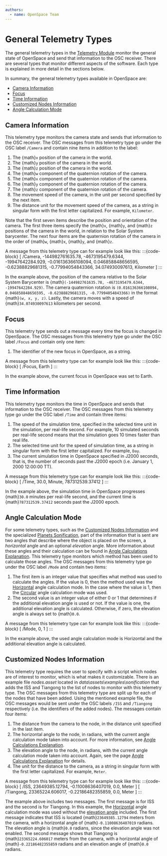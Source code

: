 ```yaml
---
authors:
  - name: OpenSpace Team
---
```


# General Telemetry Types
The general telemetry types in the [Telemetry Module](index.md) monitor the general state of OpenSpace and send that information to the OSC receiver. There are several types that monitor different aspects of the software. Each type is explained in more detail in the sections below.

In summary, the general telemetry types available in OpenSpace are:
- [Camera Information](#camera-information)
- [Focus](#focus)
- [Time Information](#time-information)
- [Customized Nodes Information](#customized-nodes-information)
- [Angle Calculation Mode](#angle-calculation-mode)

## Camera Information
This telemetry type monitors the camera state and sends that information to the OSC receiver. The OSC messages from this telemetry type go under the OSC label `/Camera` and contain nine items in addition to the label:

  1. The {math}`x` position of the camera in the world.
  1. The {math}`y` position of the camera in the world.
  1. The {math}`z` position of the camera in the world.
  1. The {math}`w` component of the quaternion rotation of the camera.
  1. The {math}`x` component of the quaternion rotation of the camera.
  1. The {math}`y` component of the quaternion rotation of the camera.
  1. The {math}`z` component of the quaternion rotation of the camera.
  1. The movement speed of the camera, in the unit per second specified by the next item.
  1. The distance unit for the movement speed of the camera, as a string in singular form with the first letter capitalized. For example, `Kilometer`.

Note that the first seven items describe the position and orientation of the camera. The first three items specify the {math}`x`, {math}`y`, and {math}`z` positions of the camera in the world, in relation to the Solar System barycenter. The next four items are the quaternion rotation of the camera in the order of {math}`w`, {math}`x`, {math}`y`, and {math}`z`.

A message from this telemetry type can for example look like this:
:::{code-block}
[ /Camera, -144982761635.78, -4673195479.6344, -19947642284.929, -0.016136366108094, 0.046858848656595, -0.62388829681315, -0.77994054843366, 34.074930097613, Kilometer ]
:::

In the example above, the position of the camera relative to the Solar System Barycenter is {math}`(-144982761635.78, -4673195479.6344, -19947642284.929)`. The camera quaternion rotation is `(0.016136366108094, 0.046858848656595, -0.62388829681315, -0.77994054843366)` in the format {math}`(w, x, y, z)`. Lastly, the camera moves with a speed of {math}`34.074930097613` kilometers per second.

## Focus
This telemetry type sends out a message every time the focus is changed in OpenSpace. The OSC messages from this telemetry type go under the OSC label `/Focus` and contain only one item:

  1. The identifier of the new focus in OpenSpace, as a string.

A message from this telemetry type can for example look like this:
:::{code-block}
[ /Focus, Earth ]
:::

In the example above, the current focus in OpenSpace was set to Earth.

## Time Information
This telemetry type monitors the time in OpenSpace and sends that information to the OSC receiver. The OSC messages from this telemetry type go under the OSC label `/Time` and contain three items:

  1. The speed of the simulation time, specified in the selected time unit in the simulation, per real-life second. For example, 10 simulated seconds per real-life second means that the simulation goes 10 times faster than real life.
  1. The selected time unit for the speed of simulation time, as a string in singular form with the first letter capitalized. For example, `Day`.
  1. The current simulation time in OpenSpace specified in J2000 seconds, that is, the number of seconds past the J2000 epoch (i.e. January 1, 2000 12:00:00 TT).

A message from this telemetry type can for example look like this:
:::{code-block}
[ /Time, 30.0, Minute, 787312539.37412 ]
:::

In the example above, the simulation time in OpenSpace progresses {math}`30.0` minutes per real-life second, and the current time is {math}`787312539.37412` seconds past the J2000 epoch.

## Angle Calculation Mode
For some telemetry types, such as the [Customized Nodes Information](#customized-nodes-information) and the specialized [Planets Sonification](./telemetry-types-specialized.md#planets-sonification), part of the information that is sent are two angles that describe where the object is placed on the screen, a _horizontal_ angle and an optional _elevation_ angle. More information about these angles and their calculation can be found in [Angle Calculations Explanation](./angle-information.md#angle-calculations-explanation). This telemetry type monitors which method has been used to calculate those angles. The OSC messages from this telemetry type go under the OSC label `/Mode` and contain two items:

  1. The first item is an integer value that specifies what method was used to calculate the angles. If the value is 0, then the method used was the [Horizontal](./angle-information.md#horizontal) angle calculation mode. In the case where the value is 1, then the [Circular](./angle-information.md#circular) angle calculation mode was used.
  1. The second value is an integer value of either 0 or 1 that determines if the additional elevation angle is used or not. If the value is one, the additional elevation angle is calculated. Otherwise, if zero, the elevation angle is always set to {math}`0.0`.

A message from this telemetry type can for example look like this:
:::{code-block}
[ /Mode, 0, 1 ]
:::

In the example above, the used angle calculation mode is Horizontal and the additional elevation angle is calculated.

## Customized Nodes Information
This telemetry type requires the user to specify with a script which nodes are of interest to monitor, which is what makes it customizable. There is an example file _nodes.asset_ located in _data\assets\examples\sonification_ that adds the ISS and Tiangong to the list of nodes to monitor with this telemetry type. The OSC messages from this telemetry type are split up for each of the nodes that have been added. Using the mentioned example file, the OSC messages would be sent under the OSC labels `/ISS` and `/Tiangong` respectively (i.e. the identifiers of the added nodes). The messages contain four items:

  1. The distance from the camera to the node, in the distance unit specified in the last item.
  1. The horizontal angle to the node, in radians, with the current angle calculation mode taken into account. For more information, see [Angle Calculations Explanation](./angle-information.md#angle-calculations-explanation).
  1. The elevation angle to the node, in radians, with the current angle calculation mode taken into account. Again, see the page [Angle Calculations Explanation](./angle-information.md#angle-calculations-explanation) for details.
  1. The unit for the distance to the camera, as a string in singular form with the first letter capitalized. For example, `Meter`.

A message from this telemetry type can for example look like this:
:::{code-block}
[ /ISS, 23649385.12794, -0.11008636407019, 0.0, Meter ]
[ /Tiangong, 23365224.606017, -0.22186482355859, 0.0, Meter ]
:::

The example above includes two messages. The first message is for ISS and the second is for Tiangong. In this example, the [Horizontal](./angle-information.md#horizontal) angle calculation mode was used without the [elevation angle](./angle-information.md#additional-elevation-angle-horizontal) included. The first message indicates that ISS is located {math}`23649385.12794` meters from the camera, with a horizontal angle of {math}`-0.11008636407019` radians. The elevation angle is {math}`0.0` radians, since the elevation angle was not enabled. The second message shows that Tiangong is {math}`23365224.606017` meters from the camera, with a horizontal angle of {math}`-0.22186482355859` radians and an elevation angle of {math}`0.0` radians.
